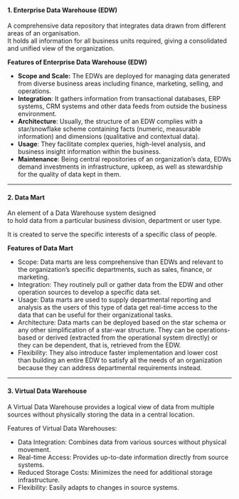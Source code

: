 
#### 1. Enterprise Data Warehouse (EDW)
A comprehensive data repository that integrates data drawn from different areas of an organisation.  
It holds all information for all business units required, 
 giving a consolidated and unified view of the organization.

**Features of Enterprise Data Warehouse (EDW)**
- **Scope and Scale:** The EDWs are deployed for managing data generated from diverse business areas including finance, marketing, selling, and operations.
- **Integration**: It gathers information from transactional databases, ERP systems, CRM systems and other data feeds from outside the business environment.
- **Architecture**: Usually, the structure of an EDW complies with a star/snowflake scheme containing facts (numeric, measurable information) and dimensions (qualitative and contextual data).
- **Usage**: They facilitate complex queries, high-level analysis, and business insight information within the business.
- **Maintenance**: Being central repositories of an organization’s data, EDWs demand investments in infrastructure, upkeep, as well as stewardship for the quality of data kept in them.

----
#### 2. Data Mart
An element of a Data Warehouse system designed  
to hold data from a particular business division, department or user type.  

It is created to serve the specific interests of a specific class of people.

**Features of Data Mart**
- Scope: Data marts are less comprehensive than EDWs and relevant to the organization’s specific departments, such as sales, finance, or marketing.
- Integration: They routinely pull or gather data from the EDW and other operation sources to develop a specific data set.
- Usage: Data marts are used to supply departmental reporting and analysis as the users of this type of data get real-time access to the data that can be useful for their organizational tasks.
- Architecture: Data marts can be deployed based on the star schema or any other simplification of a star-war structure. They can be operations-based or derived (extracted from the operational system directly) or they can be dependent, that is, retrieved from the EDW.
- Flexibility: They also introduce faster implementation and lower cost than building an entire EDW to satisfy all the needs of an organization because they can address departmental requirements instead.

---
#### 3. Virtual Data Warehouse
A Virtual Data Warehouse provides a logical view of data from multiple sources without physically storing the data in a central location.

Features of Virtual Data Warehouses:
- Data Integration: Combines data from various sources without physical movement.
- Real-time Access: Provides up-to-date information directly from source systems.
- Reduced Storage Costs: Minimizes the need for additional storage infrastructure.
- Flexibility: Easily adapts to changes in source systems.